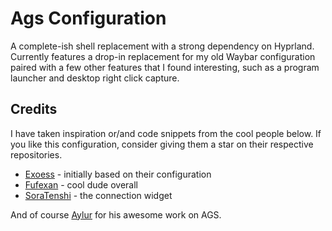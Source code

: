 # Ags Configuration

A complete-ish shell replacement with a strong dependency on Hyprland. Currently features a drop-in replacement for my old Waybar configuration paired
with a few other features that I found interesting, such as a program launcher and desktop right click capture.

## Credits

I have taken inspiration or/and code snippets from the cool people below. If you like this configuration, consider giving them a star on their respective
repositories.

- [Exoess](https://github.com/exoess/.files) - initially based on their configuration
- [Fufexan](https://github.com/fufexan/dotfiles/tree/main/home/programs/ags) - cool dude overall
- [SoraTenshi](https://github.com/SoraTenshi/ags-env) - the connection widget

And of course [Aylur](https://github.com/Aylur) for his awesome work on AGS.
